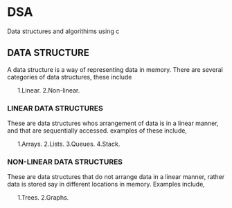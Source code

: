 # DSA

Data structures and algorithims using c

## DATA STRUCTURE

A data structure is a way of representing data in memory.
There are several categories of data structures, these include
<ul>
    1.Linear.
    2.Non-linear.
</ul>


### LINEAR DATA STRUCTURES

These are data structures whos arrangement of data is in  a linear manner, and that are sequentially accessed.
examples of these include,
<ul>
    1.Arrays.
    2.Lists.
    3.Queues.
    4.Stack.
</ul>

### NON-LINEAR DATA STRUCTURES

These are data structures that do not arrange data in a linear manner, rather data is stored say in different locations in memory.
Examples include,
<ul>
    1.Trees.
    2.Graphs.
</ul>


